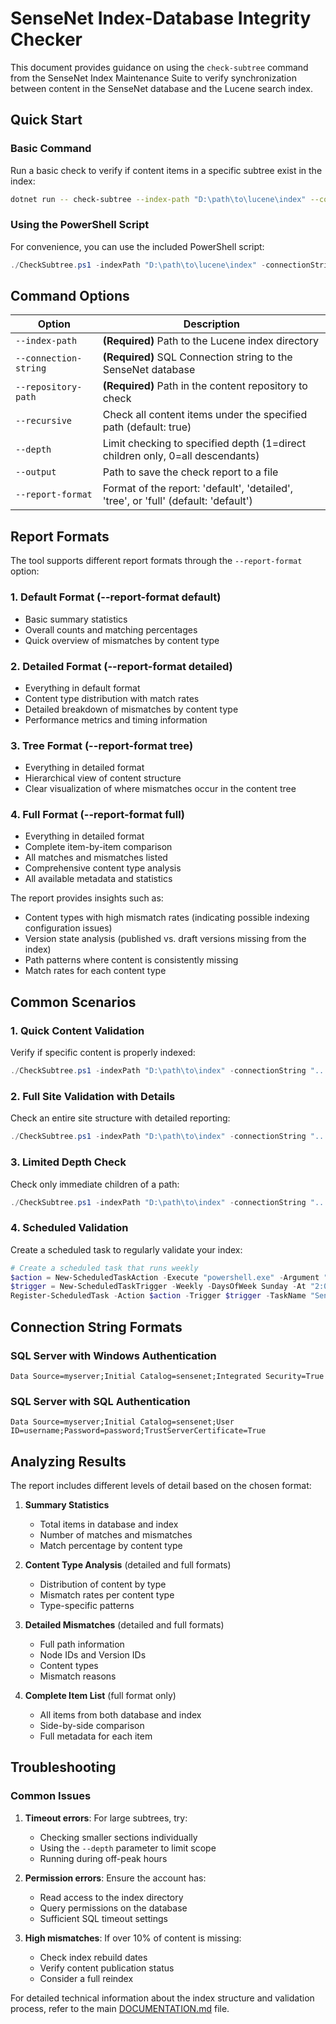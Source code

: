 # SenseNet Index-Database Integrity Checker

This document provides guidance on using the `check-subtree` command from the SenseNet Index Maintenance Suite to verify synchronization between content in the SenseNet database and the Lucene search index.

## Quick Start

### Basic Command

Run a basic check to verify if content items in a specific subtree exist in the index:

```bash
dotnet run -- check-subtree --index-path "D:\path\to\lucene\index" --connection-string "Data Source=server;Initial Catalog=sensenet;Integrated Security=True" --repository-path "/Root/Content/Path" --report-format default
```

### Using the PowerShell Script

For convenience, you can use the included PowerShell script:

```powershell
./CheckSubtree.ps1 -indexPath "D:\path\to\lucene\index" -connectionString "Data Source=server;Initial Catalog=sensenet;Integrated Security=True" -repositoryPath "/Root/Content/Path" -reportFormat "default"
```

## Command Options

| Option | Description |
|--------|-------------|
| `--index-path` | **(Required)** Path to the Lucene index directory |
| `--connection-string` | **(Required)** SQL Connection string to the SenseNet database |
| `--repository-path` | **(Required)** Path in the content repository to check |
| `--recursive` | Check all content items under the specified path (default: true) |
| `--depth` | Limit checking to specified depth (1=direct children only, 0=all descendants) |
| `--output` | Path to save the check report to a file |
| `--report-format` | Format of the report: 'default', 'detailed', 'tree', or 'full' (default: 'default') |

## Report Formats

The tool supports different report formats through the `--report-format` option:

### 1. Default Format (--report-format default)
- Basic summary statistics
- Overall counts and matching percentages
- Quick overview of mismatches by content type

### 2. Detailed Format (--report-format detailed)
- Everything in default format
- Content type distribution with match rates
- Detailed breakdown of mismatches by content type
- Performance metrics and timing information

### 3. Tree Format (--report-format tree)
- Everything in detailed format
- Hierarchical view of content structure
- Clear visualization of where mismatches occur in the content tree

### 4. Full Format (--report-format full)
- Everything in detailed format
- Complete item-by-item comparison
- All matches and mismatches listed
- Comprehensive content type analysis
- All available metadata and statistics

The report provides insights such as:
- Content types with high mismatch rates (indicating possible indexing configuration issues)
- Version state analysis (published vs. draft versions missing from the index)
- Path patterns where content is consistently missing
- Match rates for each content type

## Common Scenarios

### 1. Quick Content Validation

Verify if specific content is properly indexed:

```powershell
./CheckSubtree.ps1 -indexPath "D:\path\to\index" -connectionString "..." -repositoryPath "/Root/Sites/Default_Site/MyImportantDocument" -recursive $false -reportFormat "default"
```

### 2. Full Site Validation with Details

Check an entire site structure with detailed reporting:

```powershell
./CheckSubtree.ps1 -indexPath "D:\path\to\index" -connectionString "..." -repositoryPath "/Root/Sites/Default_Site" -reportFormat "full" -outputPath "site_validation_report.md"
```

### 3. Limited Depth Check

Check only immediate children of a path:

```powershell
./CheckSubtree.ps1 -indexPath "D:\path\to\index" -connectionString "..." -repositoryPath "/Root/Content" -depth 1 -reportFormat "detailed"
```

### 4. Scheduled Validation

Create a scheduled task to regularly validate your index:

```powershell
# Create a scheduled task that runs weekly
$action = New-ScheduledTaskAction -Execute "powershell.exe" -Argument "-File D:\path\to\CheckSubtree.ps1 -indexPath '...' -connectionString '...' -repositoryPath '/Root' -outputPath 'D:\reports\weekly_validation.md'"
$trigger = New-ScheduledTaskTrigger -Weekly -DaysOfWeek Sunday -At "2:00 AM"
Register-ScheduledTask -Action $action -Trigger $trigger -TaskName "SenseNet Weekly Index Validation" -Description "Validates SenseNet index against database content"
```

## Connection String Formats

### SQL Server with Windows Authentication
```
Data Source=myserver;Initial Catalog=sensenet;Integrated Security=True
```

### SQL Server with SQL Authentication
```
Data Source=myserver;Initial Catalog=sensenet;User ID=username;Password=password;TrustServerCertificate=True
```

## Analyzing Results

The report includes different levels of detail based on the chosen format:

1. **Summary Statistics**
   - Total items in database and index
   - Number of matches and mismatches
   - Match percentage by content type

2. **Content Type Analysis** (detailed and full formats)
   - Distribution of content by type
   - Mismatch rates per content type
   - Type-specific patterns

3. **Detailed Mismatches** (detailed and full formats)
   - Full path information
   - Node IDs and Version IDs
   - Content types
   - Mismatch reasons

4. **Complete Item List** (full format only)
   - All items from both database and index
   - Side-by-side comparison
   - Full metadata for each item

## Troubleshooting

### Common Issues

1. **Timeout errors**: For large subtrees, try:
   - Checking smaller sections individually
   - Using the `--depth` parameter to limit scope
   - Running during off-peak hours

2. **Permission errors**: Ensure the account has:
   - Read access to the index directory
   - Query permissions on the database
   - Sufficient SQL timeout settings

3. **High mismatches**: If over 10% of content is missing:
   - Check index rebuild dates
   - Verify content publication status
   - Consider a full reindex

For detailed technical information about the index structure and validation process, refer to the main [DOCUMENTATION.md](DOCUMENTATION.md) file.
